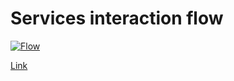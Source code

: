 # Services interaction flow

[![Flow](https://gitlab.com/etherstellar/supermassive-black-hole/raw/master/flow/flow.png)](https://gitlab.com/etherstellar/supermassive-black-hole/raw/master/flow/flow.png)

[Link](https://gitlab.com/etherstellar/supermassive-black-hole/raw/master/flow/flow.png)